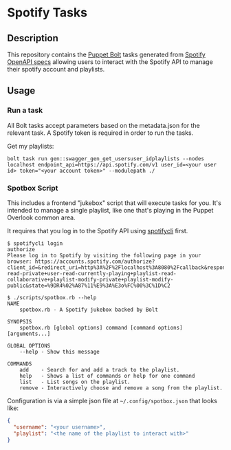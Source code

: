 
# Spotify Tasks

## Description

This repository contains the [Puppet Bolt](https://puppet.com/docs/bolt/0.x/bolt.html) tasks generated from [Spotify OpenAPI specs](https://github.com/APIs-guru/openapi-directory/tree/master/APIs/spotify.com) allowing users to interact with the Spotify API to manage their spotify account and playlists.

## Usage

### Run a task

All Bolt tasks accept parameters based on the metadata.json for the relevant task. A Spotify token is required in order to run the tasks.

Get my playlists:

```bolt task run gen::swagger_gen_get_usersuser_idplaylists --nodes localhost endpoint_api=https://api.spotify.com/v1 user_id=<your user id> token="<your account token>" --modulepath ./```

### Spotbox Script

This includes a frontend "jukebox" script that will execute tasks for you. It's intended to manage a single playlist, like one that's playing in the Puppet Overlook common area.

It requires that you log in to the Spotify API using [spotifycli](https://github.com/masroorhasan/spotifycli) first.


```
$ spotifycli login
authorize
Please log in to Spotify by visiting the following page in your browser: https://accounts.spotify.com/authorize?client_id=&redirect_uri=http%3A%2F%2Flocalhost%3A8080%2Fcallback&response_type=code&scope=user-read-private+user-read-currently-playing+playlist-read-collaborative+playlist-modify-private+playlist-modify-public&state=%9DR4%02%A87%11%E9%3A%E3o%FC%00%3C%1D%C2

$ ./scripts/spotbox.rb --help
NAME
    spotbox.rb - A Spotify jukebox backed by Bolt

SYNOPSIS
    spotbox.rb [global options] command [command options] [arguments...]

GLOBAL OPTIONS
    --help - Show this message

COMMANDS
    add    - Search for and add a track to the playlist.
    help   - Shows a list of commands or help for one command
    list   - List songs on the playlist.
    remove - Interactively choose and remove a song from the playlist.
```

Configuration is via a simple json file at `~/.config/spotbox.json` that looks like:

```json
{
  "username": "<your username>",
  "playlist": "<the name of the playlist to interact with>"
}
```
